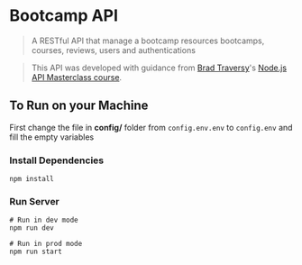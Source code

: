 # Bootcamp API

> A RESTful API that manage a bootcamp resources bootcamps, courses, reviews, users and authentications




> This API was developed with guidance from [Brad Traversy](https://github.com/bradtraversy)'s [Node.js API Masterclass course](https://www.traversymedia.com/node-js-api-masterclass).

## To Run on your Machine

First change the file in **config/** folder from `config.env.env` to `config.env` and fill the empty variables

### Install Dependencies

```
npm install
```

### Run Server

```
# Run in dev mode
npm run dev

# Run in prod mode
npm run start
```
